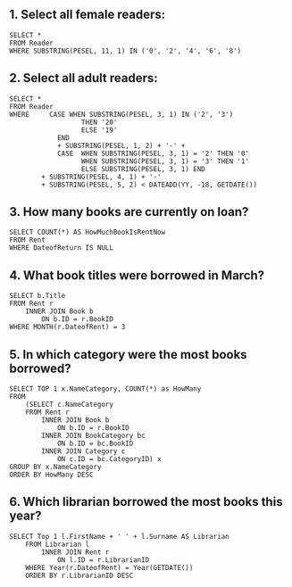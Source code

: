 ## 1. Select all female readers: 

```
SELECT *
FROM Reader
WHERE SUBSTRING(PESEL, 11, 1) IN ('0', '2', '4', '6', '8')
```

## 2. Select all adult readers:

```
SELECT *
FROM Reader
WHERE	  CASE WHEN SUBSTRING(PESEL, 3, 1) IN ('2', '3')
		          THEN '20'
		          ELSE '19'
		    END
		    + SUBSTRING(PESEL, 1, 2) + '-' + 
		    CASE  WHEN SUBSTRING(PESEL, 3, 1) = '2' THEN '0'
		          WHEN SUBSTRING(PESEL, 3, 1) = '3' THEN '1'
		          ELSE SUBSTRING(PESEL, 3, 1) END
        + SUBSTRING(PESEL, 4, 1) + '-'
        + SUBSTRING(PESEL, 5, 2) < DATEADD(YY, -18, GETDATE())
```

## 3. How many books are currently on loan?

```
SELECT COUNT(*) AS HowMuchBookIsRentNow
FROM Rent
WHERE DateofReturn IS NULL
```

## 4. What book titles were borrowed in March?

```
SELECT b.Title
FROM Rent r
	INNER JOIN Book b
		ON b.ID = r.BookID
WHERE MONTH(r.DateofRent) = 3
```

## 5. In which category were the most books borrowed?

```
SELECT TOP 1 x.NameCategory, COUNT(*) as HowMany
FROM
	(SELECT c.NameCategory
	FROM Rent r
		INNER JOIN Book b
			ON b.ID = r.BookID
		INNER JOIN BookCategory bc
			ON b.ID = bc.BookID
		INNER JOIN Category c
			ON c.ID = bc.CategoryID) x
GROUP BY x.NameCategory
ORDER BY HowMany DESC
```

## 6. Which librarian borrowed the most books this year?

```
SELECT Top 1 l.FirstName + ' ' + l.Surname AS Librarian
	FROM Librarian l
		INNER JOIN Rent r
			ON l.ID = r.LibrarianID
	WHERE Year(r.DateofRent) = Year(GETDATE())
	ORDER BY r.LibrarianID DESC
```
